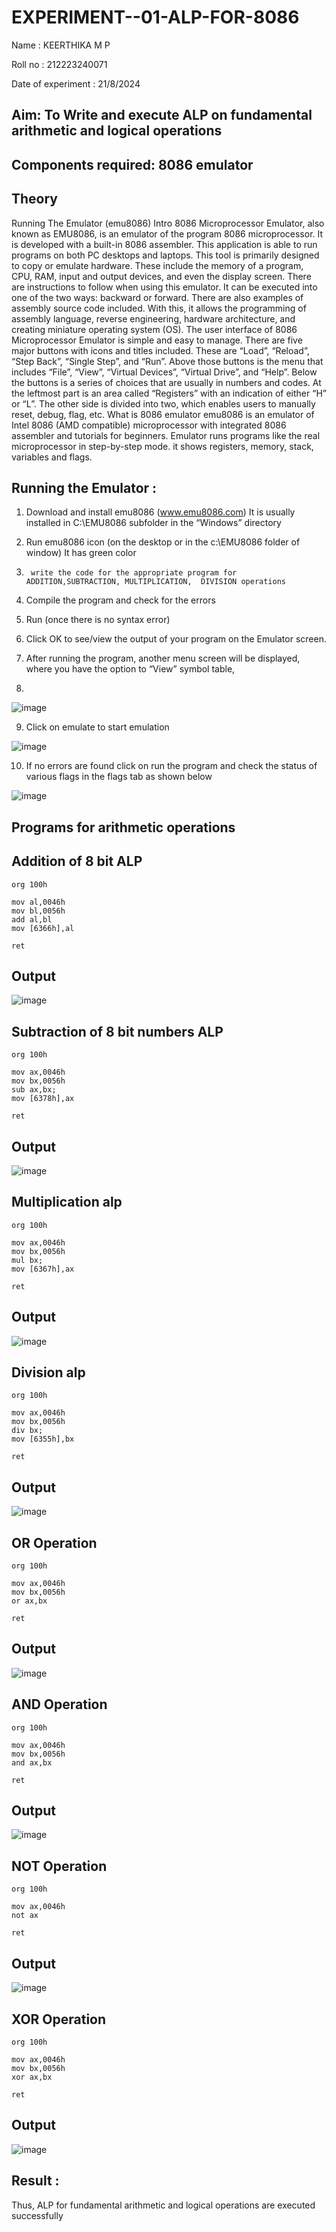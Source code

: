 # EXPERIMENT--01-ALP-FOR-8086

Name : KEERTHIKA M P

Roll no : 212223240071

Date of experiment : 21/8/2024





## Aim: To Write and execute ALP on fundamental arithmetic and logical operations
## Components required: 8086  emulator 
## Theory 
Running The Emulator (emu8086) Intro 8086 Microprocessor Emulator, also known as EMU8086, is an emulator of the program 8086 microprocessor. It is developed with a built-in 8086 assembler. This application is able to run programs on both PC desktops and laptops. This tool is primarily designed to copy or emulate hardware. These include the memory of a program, CPU, RAM, input and output devices, and even the display screen. There are instructions to follow when using this emulator. It can be executed into one of the two ways: backward or forward. There are also examples of assembly source code included. With this, it allows the programming of assembly language, reverse engineering, hardware architecture, and creating miniature operating system (OS). The user interface of 8086 Microprocessor Emulator is simple and easy to manage. There are five major buttons with icons and titles included. These are “Load”, “Reload”, “Step Back”, “Single Step”, and “Run”. Above those buttons is the menu that includes “File”, “View”, “Virtual Devices”, “Virtual Drive”, and “Help”. Below the buttons is a series of choices that are usually in numbers and codes. At the leftmost part is an area called “Registers” with an indication of either “H” or “L”. The other side is divided into two, which enables users to manually reset, debug, flag, etc. What is 8086 emulator emu8086 is an emulator of Intel 8086 (AMD compatible) microprocessor with integrated 8086 assembler and tutorials for beginners. Emulator runs programs like the real microprocessor in step-by-step mode. it shows registers, memory, stack, variables and flags.


 ## Running the Emulator :
1.	Download and install emu8086 (www.emu8086.com) It is usually installed in C:\EMU8086 subfolder in the “Windows” directory
2.	  Run  emu8086 icon (on the desktop or in the c:\EMU8086 folder of window) It has green color 
 
 
3.		write the code for the appropriate program for ADDITION,SUBTRACTION, MULTIPLICATION,  DIVISION operations 

4.	 Compile the program and check for the errors 
5.	Run (once there is no syntax error) 

6.	Click OK to see/view the output of your program on the Emulator screen. 


7.	After running the program, another menu screen will be displayed, where you have the option to “View” symbol table,
8.	 


![image](https://user-images.githubusercontent.com/36288975/189273263-d65baae9-4b8f-4723-afb3-c0ffa4052b04.png)











9.	Click on emulate to start emulation 








![image](https://user-images.githubusercontent.com/36288975/189273273-9bb36ec1-e2e8-4892-8d35-37707332bfdc.png)








10.	If no errors are found click on run the program and check the status of various flags in the flags tab as shown below 






![image](https://user-images.githubusercontent.com/36288975/189273277-113a2a33-4a40-4ff8-95a5-ecd3a1f504fe.png)







## Programs for arithmetic  operations

## Addition  of 8 bit ALP 
```
org 100h

mov al,0046h 
mov bl,0056h
add al,bl
mov [6366h],al

ret
```
## Output  
 ![image](https://github.com/user-attachments/assets/ff71942f-d4f9-4c0e-a533-97cb1b5ad132)

## Subtraction   of 8 bit numbers  ALP 
```
org 100h

mov ax,0046h 
mov bx,0056h
sub ax,bx;
mov [6378h],ax

ret
```
## Output  
![image](https://github.com/user-attachments/assets/2f22a1a9-6a3b-4e3d-a71a-b3e211929533)

## Multiplication alp 
```
org 100h

mov ax,0046h 
mov bx,0056h
mul bx;
mov [6367h],ax

ret
```
 ## Output  
![image](https://github.com/user-attachments/assets/18c055a5-9bc5-46ce-bc8e-f508355f8de4)


## Division alp 
```
org 100h

mov ax,0046h 
mov bx,0056h
div bx;
mov [6355h],bx

ret
```
## Output  
![image](https://github.com/user-attachments/assets/1d9a76f1-9405-4c8d-aad8-2832d7718439)

## OR Operation
```
org 100h

mov ax,0046h 
mov bx,0056h
or ax,bx

ret
```
## Output
![image](https://github.com/user-attachments/assets/da18a0eb-705b-424f-8a3c-c93cb49c8797)


## AND Operation
```
org 100h

mov ax,0046h 
mov bx,0056h
and ax,bx

ret
```
## Output
![image](https://github.com/user-attachments/assets/4166db7c-9a51-44aa-9436-a744fb0227d9)

## NOT Operation
```
org 100h

mov ax,0046h 
not ax

ret
```
## Output
![image](https://github.com/user-attachments/assets/753e1342-b004-4c9a-aa98-6d5e618431e9)

## XOR Operation
```
org 100h

mov ax,0046h 
mov bx,0056h
xor ax,bx

ret
```
## Output
![image](https://github.com/user-attachments/assets/52cb261b-872b-48e3-aab2-784c113088b3)


## Result :

 Thus, ALP for fundamental arithmetic and logical operations are executed successfully








